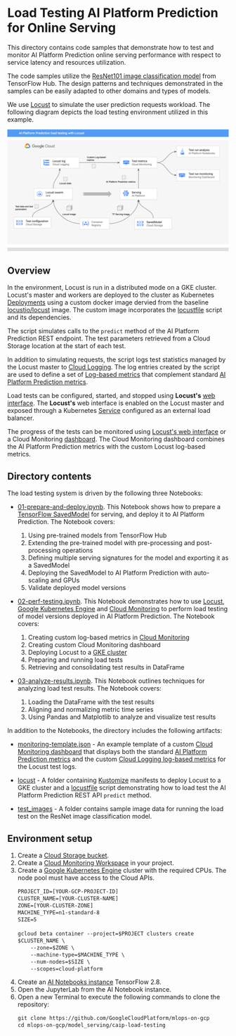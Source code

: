 # Load Testing AI Platform Prediction for Online Serving

This directory contains code samples that demonstrate how to test and monitor AI Platform Prediction online serving performance with respect to
service latency and resources utilization. 

The code samples utilize the [ResNet101 image classification model](https://tfhub.dev/google/imagenet/resnet_v2_101/classification/4) from TensorFlow Hub. 
The design patterns and techniques demonstrated in the samples can be easily adapted to other domains and types of models.


We use [Locust](locust.io) to simulate the user prediction requests workload. 
The following diagram depicts the load testing environment utilized in this example.

![Test harness](architecture.png)

## Overview
In the environment, Locust is run in a distributed mode on a GKE cluster. 
Locust's master and workers are deployed to the cluster as Kubernetes [Deployments](https://kubernetes.io/docs/concepts/workloads/controllers/deployment/) 
using a custom docker image dervied from the baseline [locustio/locust](https://hub.docker.com/r/locustio/locust) image. The custom image incorporates the [locustfile](locust/locust-image/task.py) script and its dependencies.

The script simulates calls to the `predict` method of the  AI Platform Prediction REST endpoint. 
The test parameters retrieved from a Cloud Storage location at the start of each test.

In addition to simulating requests, the script logs test statistics managed by the Locust master to [Cloud Logging](https://cloud.google.com/logging). 
The log entries created by the script are used to define a set of [Log-based metrics](https://cloud.google.com/logging/docs/logs-based-metrics) 
that complement standard [AI Platform Prediction metrics](https://cloud.google.com/monitoring/api/metrics_gcp#gcp-ml). 

Load tests can be configured, started, and stopped using **Locust's** [web interface](https://docs.locust.io/en/stable/quickstart.html#locust-s-web-interface). 
The **Locust's** web interface is enabled on the Locust master and exposed through a Kubernetes [Service](https://kubernetes.io/docs/concepts/services-networking/service/) 
configured as an external load balancer.

The progress of the tests can be monitored using [Locust's web interface](https://docs.locust.io/en/stable/quickstart.html#locust-s-web-interface) 
or a Cloud Monitoring [dashboard](https://cloud.google.com/monitoring/dashboards). 
The Cloud Monitoring dashboard combines the AI Platform Prediction metrics with the custom Locust log-based metrics.

## Directory contents
The load testing system is driven by the following three Notebooks:

* [01-prepare-and-deploy.ipynb](01-prepare-and-deploy.ipynb). This Notebook shows how to prepare a [TensorFlow SavedModel](https://www.tensorflow.org/guide/saved_model) for 
serving, and deploy it to AI Platform Prediction. The Notebook covers:
    1. Using pre-trained models from TensorFlow Hub
    2. Extending the pre-trained model with pre-processing and post-processing operations 
    3. Defining multiple serving signatures for the model and exporting it as a SavedModel
    4. Deploying the SavedModel to AI Platform Prediction with auto-scaling and GPUs
    5. Validate deployed model versions

* [02-perf-testing.ipynb](02-perf-testing.ipynb). This Notebook demonstrates how to use [Locust](locust.io), [Google Kubernetes Engine](https://cloud.google.com/kubernetes-engine) and [Cloud Monitoring](https://cloud.google.com/monitoring) to perform load testing of model versions deployed in AI Platform Prediction. 
The Notebook covers:
    1. Creating custom log-based metrics in [Cloud Monitoring](https://cloud.google.com/monitoring)
    2. Creating custom Cloud Monitoring dashboard
    3. Deploying Locust to a [GKE cluster](https://cloud.google.com/kubernetes-engine)
    4. Preparing and running load tests
    5. Retrieving and consolidating test results in DataFrame

* [03-analyze-results.ipynb](03-analyze-results.ipynb). This Notebook outlines techniques for analyzing load test results. 
The Notebook covers:
    1. Loading the DataFrame with the test results
    2. Aligning and normalizing metric time series
    3. Using Pandas and Matplotlib to analyze and visualize test results

In addition to the Notebooks, the directory includes the following artifacts:

* [monitoring-template.json](monitoring-template.json) - An example template of a custom [Cloud Monitoring dashboard](https://cloud.google.com/monitoring/dashboards) that displays both the standard [AI Platform Prediction metrics](https://cloud.google.com/monitoring/api/metrics_gcp#gcp-ml) and the custom [Cloud Logging log-based metrics](https://cloud.google.com/logging/docs/logs-based-metrics) for the Locust test logs.

* [locust](locust) - A folder containing [Kustomize](https://kustomize.io/) manifests to deploy Locust to a GKE cluster and a [locustfile](https://docs.locust.io/en/stable/writing-a-locustfile.html) script demonstrating how to load test the AI Platform Prediction REST API `predict` method.

* [test_images](test_images) - A folder contains sample image data for running the load test on the ResNet image classification model.


## Environment setup

1. Create a [Cloud Storage bucket](https://cloud.google.com/storage/docs/creating-buckets).
2. Create a [Cloud Monitoring Workspace](https://cloud.google.com/monitoring/workspaces/create) in your project.
3. Create a [Google Kubernetes Engine](https://cloud.google.com/kubernetes-engine/docs/how-to/creating-a-cluster) cluster with the required CPUs. 
The node pool must have access to the Cloud APIs.
    ```
    PROJECT_ID=[YOUR-GCP-PROJECT-ID]
    CLUSTER_NAME=[YOUR-CLUSTER-NAME]
    ZONE=[YOUR-CLUSTER-ZONE]
    MACHINE_TYPE=n1-standard-8
    SIZE=5

    gcloud beta container --project=$PROJECT clusters create $CLUSTER_NAME \
        --zone=$ZONE \
        --machine-type=$MACHINE_TYPE \
        --num-nodes=$SIZE \
        --scopes=cloud-platform 
     ```
4. Create an [AI Notebooks instance](https://cloud.google.com/ai-platform/notebooks/docs/create-new) TensorFlow 2.8.
5. Open the JupyterLab from the AI Notebook instance.
6. Open a new Terminal to execute the following commands to clone the repository:
    ```
    git clone https://github.com/GoogleCloudPlatform/mlops-on-gcp
    cd mlops-on-gcp/model_serving/caip-load-testing
    ```




